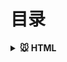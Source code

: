 # 目录
<b><details><summary>🐭 HTML</summary></b>
  - [详情](./content/HTML.md)
  - [浏览器](./content/浏览器.md)
  </details>
